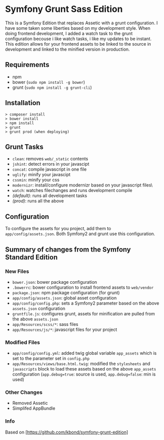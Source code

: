 Symfony Grunt Sass Edition
=====================

This is a Symfony Edition that replaces Assetic with a grunt configuration.  I have some taken some
liberties based on my development style.  When doing frontend development, I added a watch task to
the grunt configuration becouse i like watch tasks, i like my updates to be instant.  This edition
allows for your frontend assets to be linked to the source in development and linked to the minified
version in production.

## Requirements

- npm
- bower (`sudo npm install -g bower`)
- grunt (`sudo npm install -g grunt-cli`)

## Installation

```
> composer install
> bower install
> npm install
> grunt
> grunt prod (when deploying)
```

## Grunt Tasks

- `clean`: removes `web/_static` contents
- `jshint`: detect errors in your javascipt
- `concat`: compile javascript in one file
- `uglify`: minify your javascipt
- `cssmin`: minify your css
- `modernizr`: install/configure modernizr based on your javascript files\
- `watch`: watches filechanges and runs development compile
- *(default)*: runs all development tasks
- *(prod)*: runs all the above

## Configuration

To configure the assets for you project, add them to `app/config/assets.json`.  Both Symfony2 and grunt use
this configuration.

## Summary of changes from the Symfony Standard Edition

### New Files

- `bower.json`: bower package configuration
- `.bowerrc`: bower configuration to install frontend assets to `web/vendor`
- `package.json`: npm package configuration (for grunt)
- `app/config/assets.json`: global asset configuration
- `app/config/config.php`: sets a Symfony2 parameter based on the above `assets.json` configuration
- `gruntfile.js`: configures grunt, assets for minification are pulled from the above `assets.json`
- `app/Resources/scss/*`: sass files
- `app/Resources/js/*`: javascript files for your project

### Modified Files

- `app/config/config.yml`: added twig global variable `app_assets` which is set to the parameter set in `config.php`
- `app/Resources/views/base.html.twig`: modified the `stylesheets` and `javascripts` block to load these assets
 based on the above `app_assets` configuration (`app.debug=true`: source is used, `app.debug=false`: min is used)

### Other Changes

- Removed Assetic
- Simplifed AppBundle

### Info
Based on [https://github.com/kbond/symfony-grunt-edition]